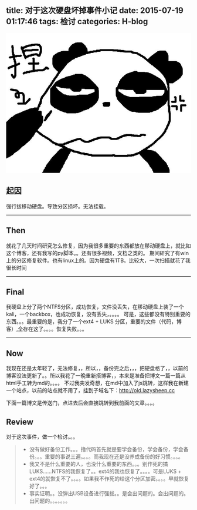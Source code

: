 title: 对于这次硬盘坏掉事件小记
date: 2015-07-19 01:17:46
tags: 检讨
categories: H-blog
---
![图片](/img/jian.jpg)
<!--more-->
## 起因
  强行拔移动硬盘。导致分区损坏。无法挂载。
  
---

## Then
  就花了几天时间研究怎么修复，因为我很多重要的东西都放在移动硬盘上，就比如这个博客，还有我写的py脚本。。还有很多视频，文档之类的。
期间研究了有win上的分区修复软件。也有linux上的。因为硬盘有1TB。比较大，一次扫描就花了我很长时间

---

## Final
  我硬盘上分了两个NTFS分区，成功恢复，文件没丢失，在移动硬盘上装了一个kali，一个backbox，也成功恢复，没有丢失，。。。。
  可是，这些都没有特别重要的东西。。。最重要的是，我分了一个ext4 + LUKS 分区，重要的文件（代码，博客）,全存在这了。。。。恢复失败。。。
    
---

## Now
  我现在还是太年轻了，无法修复，，所以，，备份完之后，，，把硬盘格了，，以前的博客没法更新了。。所以我花了一晚重新搭博客，，本来是准备把博文一篇一篇从html手工转为md的。。。。
  不过我突发奇想，在md中加入了js跳转，这样我在新建一个站点，以前的站点就不用了，挂到子域名下：<http://old.lazysheep.cc>
    
  下面一篇博文是传送门，点进去后会直接跳转到我前面的文章。。。。
    
## Review   
  对于这次事件，做一个检讨。。。
 > * 没有做好备份工作。。。撸代码首先就是要学会备份，学会备份，学会备份。。。重要的事说三遍。。。。而我现在还是没养成备份的好习惯。。。。
 > * 我又不是什么重要的人，也没什么重要的东西。。。别作死的搞LUKS......NTFS的我恢复了。。ext4的我也恢复了。。。。可是LUKS + ext4的就恢复不了。。。。如果我不作死的给这个分区加密。。。。早就恢复好了。。。
 > * 事实证明。。没弹出USB设备进行强拔。。是会出问题的。会出问题的。出问题的。。。。。。。
  